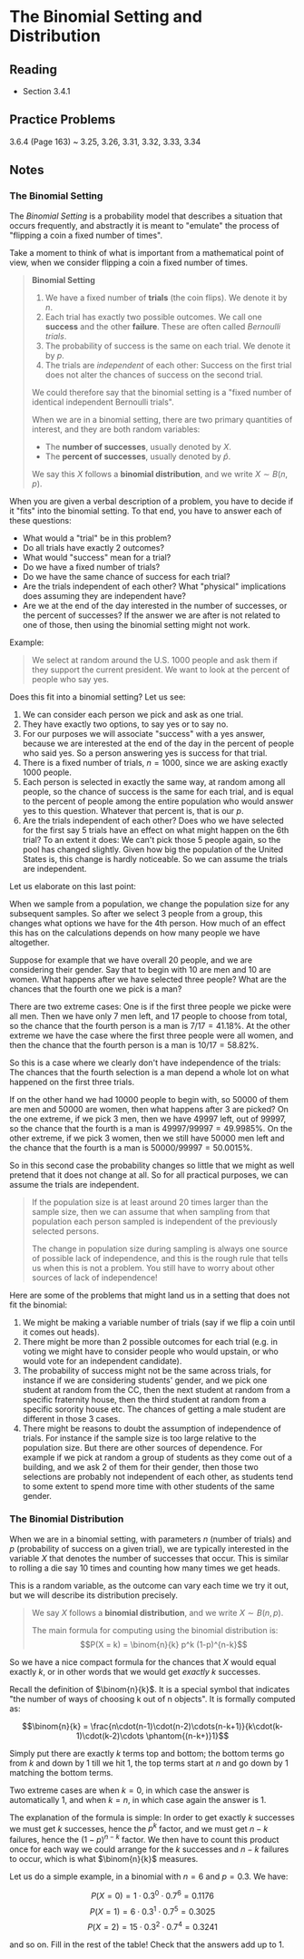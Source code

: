# The Binomial Setting and Distribution

## Reading

- Section 3.4.1

## Practice Problems

3.6.4 (Page 163)
  ~ 3.25, 3.26, 3.31, 3.32, 3.33, 3.34

## Notes

### The Binomial Setting

The *Binomial Setting* is a probability model that describes a situation that occurs frequently, and abstractly it is meant to "emulate" the process of "flipping a coin a fixed number of times".

Take a moment to think of what is important from a mathematical point of view, when we consider flipping a coin a fixed number of times.

> **Binomial Setting**
>
> 1. We have a fixed number of **trials** (the coin flips). We denote it by $n$.
> 2. Each trial has exactly two possible outcomes. We call one **success** and the other **failure**. These are often called *Bernoulli trials*.
> 3. The probability of success is the same on each trial. We denote it by $p$.
> 4. The trials are *independent* of each other: Success on the first trial does not alter the chances of success on the second trial.
>
> We could therefore say that the binomial setting is a "fixed number of identical independent Bernoulli trials".
>
> When we are in a binomial setting, there are two primary quantities of interest, and they are both random variables:
>
> - The **number of successes**, usually denoted by $X$.
> - The **percent of successes**, usually denoted by $\hat p$.
>
> We say this $X$ follows a **binomial distribution**, and we write $X\sim B(n, p)$.

When you are given a verbal description of a problem, you have to decide if it "fits" into the binomial setting. To that end, you have to answer each of these questions:

- What would a "trial" be in this problem?
- Do all trials have exactly 2 outcomes?
- What would "success" mean for a trial?
- Do we have a fixed number of trials?
- Do we have the same chance of success for each trial?
- Are the trials independent of each other? What "physical" implications does assuming they are independent have?
- Are we at the end of the day interested in the number of successes, or the percent of successes? If the answer we are after is not related to one of those, then using the binomial setting might not work.

Example:

> We select at random around the U.S. 1000 people and ask them if they support the current president. We want to look at the percent of people who say yes.

Does this fit into a binomial setting? Let us see:

1. We can consider each person we pick and ask as one trial.
2. They have exactly two options, to say yes or to say no.
3. For our purposes we will associate "success" with a yes answer, because we are interested at the end of the day in the percent of people who said yes. So a person answering yes is success for that trial.
4. There is a fixed number of trials, $n=1000$, since we are asking exactly 1000 people.
5. Each person is selected in exactly the same way, at random among all people, so the chance of success is the same for each trial, and is equal to the percent of people among the entire population who would answer yes to this question. Whatever that percent is, that is our $p$.
6. Are the trials independent of each other? Does who we have selected for the first say 5 trials have an effect on what might happen on the 6th trial? To an extent it does: We can't pick those 5 people again, so the pool has changed slightly. Given how big the population of the United States is, this change is hardly noticeable. So we can assume the trials are independent.

Let us elaborate on this last point:

When we sample from a population, we change the population size for any subsequent samples. So after we select 3 people from a group, this changes what options we have for the 4th person. How much of an effect this has on the calculations depends on how many people we have altogether.

Suppose for example that we have overall $20$ people, and we are considering their gender. Say that to begin with $10$ are men and $10$ are women. What happens after we have selected three people? What are the chances that the fourth one we pick is a man?

There are two extreme cases: One is if the first three people we picke were all men. Then we have only $7$ men left, and $17$ people to choose from total, so the chance that the fourth person is a man is $7/17 = 41.18\%$. At the other extreme we have the case where the first three people were all women, and then the chance that the fourth person is a man is $10/17 = 58.82\%$.

So this is a case where we clearly don't have independence of the trials: The chances that the fourth selection is a man depend a whole lot on what happened on the first three trials.

If on the other hand we had $10000$ people to begin with, so $50000$ of them are men and $50000$ are women, then what happens after 3 are picked? On the one extreme, if we pick 3 men, then we have $49997$ left, out of $99997$, so the chance that the fourth is a man is $49997/99997 = 49.9985\%$. On the other extreme, if we pick 3 women, then we still have $50000$ men left and the chance that the fourth is a man is $50000/99997=50.0015\%$.

So in this second case the probability changes so little that we might as well pretend that it does not change at all. So for all practical purposes, we can assume the trials are independent.

> If the population size is at least around 20 times larger than the sample size, then we can assume that when sampling from that population each person sampled is independent of the previously selected persons.
>
> The change in population size during sampling is always one source of possible lack of independence, and this is the rough rule that tells us when this is not a problem. You still have to worry about other sources of lack of independence!

Here are some of the problems that might land us in a setting that does not fit the binomial:

1. We might be making a variable number of trials (say if we flip a coin until it comes out heads).
2. There might be more than 2 possible outcomes for each trial (e.g. in voting we might have to consider people who would upstain, or who would vote for an independent candidate).
3. The probability of success might not be the same across trials, for instance if we are considering students' gender, and we pick one student at random from the CC, then the next student at random from a specific fraternity house, then the third student at random from a specific sorority house etc. The chances of getting a male student are different in those 3 cases.
4. There might be reasons to doubt the assumption of independence of trials. For instance if the sample size is too large relative to the population size. But there are other sources of dependence. For example if we pick at random a group of students as they come out of a building, and we ask 2 of them for their gender, then those two selections are probably not independent of each other, as students tend to some extent to spend more time with other students of the same gender.

### The Binomial Distribution

When we are in a binomial setting, with parameters $n$ (number of trials) and $p$ (probability of success on a given trial), we are typically interested in the variable $X$ that denotes the number of successes that occur. This is similar to rolling a die say 10 times and counting how many times we get heads.

This is a random variable, as the outcome can vary each time we try it out, but we will describe its distribution precisely.

> We say $X$ follows a **binomial distribution**, and we write $X\sim B(n, p)$.
>
> The main formula for computing using the binomial distribution is:
> $$P(X = k) = \binom{n}{k} p^k (1-p)^{n-k}$$

So we have a nice compact formula for the chances that $X$ would equal exactly $k$, or in other words that we would get *exactly* $k$ successes.

Recall the definition of $\binom{n}{k}$. It is a special symbol that indicates "the number of ways of choosing k out of n objects". It is formally computed as:

$$\binom{n}{k} = \frac{n\cdot(n-1)\cdot(n-2)\cdots(n-k+1)}{k\cdot(k-1)\cdot(k-2)\cdots \phantom{(n-k+)}1}$$

Simply put there are exactly $k$ terms top and bottom; the bottom terms go from $k$ and down by $1$ till we hit $1$, the top terms start at $n$ and go down by $1$ matching the bottom terms.

Two extreme cases are when $k=0$, in which case the answer is automatically $1$, and when $k=n$, in which case again the answer is $1$.

The explanation of the formula is simple: In order to get exactly $k$ successes we must get $k$ successes, hence the $p^k$ factor, and we must get $n-k$ failures, hence the $(1-p)^{n-k}$ factor. We then have to count this product once for each way we could arrange for the $k$ successes and $n-k$ failures to occur, which is what $\binom{n}{k}$ measures.

Let us do a simple example, in a binomial with $n=6$ and $p=0.3$. We have:

$$P(X=0) = 1\cdot 0.3^0\cdot 0.7^6 = 0.1176$$
$$P(X=1) = 6\cdot 0.3^1\cdot 0.7^5 = 0.3025$$
$$P(X=2) = 15\cdot 0.3^2\cdot 0.7^4 = 0.3241$$

and so on. Fill in the rest of the table! Check that the answers add up to 1.
